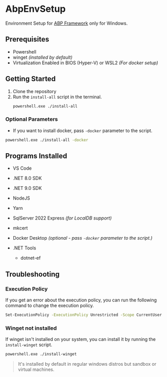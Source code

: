 # AbpEnvSetup
 Environment Setup for [ABP Framework](https://github.com/abpframework/abp) only for Windows.

 ## Prerequisites
 - Powershell
 - winget _(installed by default)_
 - Virtualization Enabled in BIOS (Hyper-V) or WSL2
     _(For docker setup)_


## Getting Started
1. Clone the repository
2. Run the `install-all` script in the terminal.
    ```bash
    powershell.exe ./install-all
    ```

### Optional Parameters
 - If you want to install docker, pass `-docker` parameter to the script.
 ```bash
 powershell.exe ./install-all -docker
 ```

## Programs Installed
- VS Code
- .NET 8.0 SDK
- .NET 9.0 SDK
- NodeJS
- Yarn
- SqlServer 2022 Express _(for LocalDB support)_
- mkcert
- Docker Desktop _(optional - pass `-docker` parameter to the script.)_

- .NET Tools
    - dotnet-ef


## Troubleshooting

### Execution Policy
If you get an error about the execution policy, you can run the following command to change the execution policy.

```bash
Set-ExecutionPolicy -ExecutionPolicy Unrestricted -Scope CurrentUser
```

### Winget not installed
If winget isn't installed on your system, you can install it by running the `install-winget` script.

```bash
powershell.exe ./install-winget
```

> It's installed by default in regular windows distros but sandbox or virtual machines.
